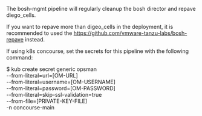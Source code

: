 The bosh-mgmt pipeline will regularly cleanup the bosh director and repave diego_cells.

If you want to repave more than digeo_cells in the deployment, it is recommended to used the https://github.com/vmware-tanzu-labs/bosh-repave instead.

If using k8s concourse, set the secrets for this pipeline with the following command:

$ kub create secret generic opsman \
    --from-literal=url=[OM-URL] \
    --from-literal=username=[OM-USERNAME] \
    --from-literal=password=[OM-PASSWORD] \
    --from-literal=skip-ssl-validation=true \
    --from-file=[PRIVATE-KEY-FILE] \
    -n concourse-main